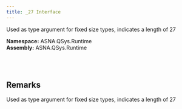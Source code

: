 ```yaml
---
title: _27 Interface
---
```


Used as type argument for fixed size types, indicates a length of 27

**Namespace:** ASNA.QSys.Runtime <br/>
**Assembly:** ASNA.QSys.Runtime

<br>
<br>

## Remarks

Used as type argument for fixed size types, indicates a length of 27

[//]: # ($$TODO: Complete the Remarks section.)

<br>
<br>

